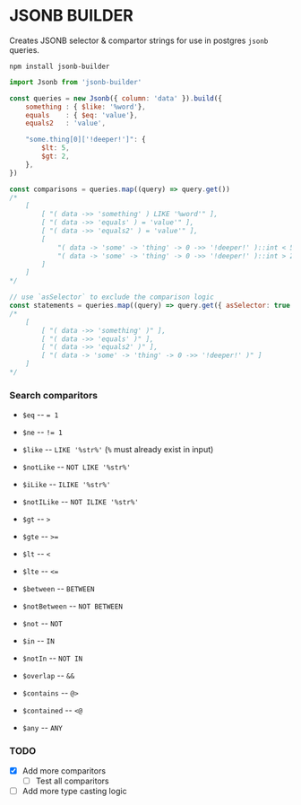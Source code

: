 # JSONB BUILDER

Creates JSONB selector & compartor strings for use in postgres `jsonb` queries.

`npm install jsonb-builder`

```js
import Jsonb from 'jsonb-builder'

const queries = new Jsonb({ column: 'data' }).build({
    something : { $like: '%word'},
    equals    : { $eq: 'value'},
    equals2   : 'value',

    "some.thing[0]['!deeper!']": {
        $lt: 5,
        $gt: 2,
    },
})

const comparisons = queries.map((query) => query.get())
/*
    [
        [ "( data ->> 'something' ) LIKE '%word'" ],
        [ "( data ->> 'equals' ) = 'value'" ],
        [ "( data ->> 'equals2' ) = 'value'" ],
        [
            "( data -> 'some' -> 'thing' -> 0 ->> '!deeper!' )::int < 5",
            "( data -> 'some' -> 'thing' -> 0 ->> '!deeper!' )::int > 2"
        ]
    ]
*/

// use `asSelector` to exclude the comparison logic
const statements = queries.map((query) => query.get({ asSelector: true }))
/*
    [
        [ "( data ->> 'something' )" ],
        [ "( data ->> 'equals' )" ],
        [ "( data ->> 'equals2' )" ],
        [ "( data -> 'some' -> 'thing' -> 0 ->> '!deeper!' )" ]
    ]
*/
```


### Search comparitors
- `$eq` -- `= 1`
- `$ne` -- `!= 1`

- `$like` -- `LIKE '%str%'` (`%` must already exist in input)
- `$notLike` -- `NOT LIKE '%str%'`
- `$iLike` -- `ILIKE '%str%'`
- `$notILike` -- `NOT ILIKE '%str%'`

- `$gt` -- `>`
- `$gte` -- `>=`

- `$lt` -- `<`
- `$lte` -- `<=`
- `$between` -- `BETWEEN`
- `$notBetween` -- `NOT BETWEEN`
- `$not` -- `NOT`
- `$in` -- `IN`
- `$notIn` -- `NOT IN`
- `$overlap` -- `&&`
- `$contains` -- `@>`
- `$contained` -- `<@`
- `$any` -- `ANY`

### TODO
- [x] Add more comparitors
    - [ ] Test all comparitors
- [ ] Add more type casting logic
